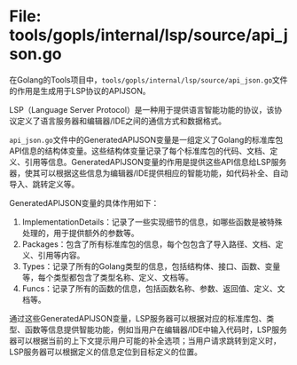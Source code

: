 # File: tools/gopls/internal/lsp/source/api_json.go

在Golang的Tools项目中，`tools/gopls/internal/lsp/source/api_json.go`文件的作用是生成用于LSP协议的APIJSON。

LSP（Language Server Protocol）是一种用于提供语言智能功能的协议，该协议定义了语言服务器和编辑器/IDE之间的通信方式和数据格式。

`api_json.go`文件中的GeneratedAPIJSON变量是一组定义了Golang的标准库包API信息的结构体变量。这些结构体变量记录了每个标准库包的代码、文档、定义、引用等信息。GeneratedAPIJSON变量的作用是提供这些API信息给LSP服务器，使其可以根据这些信息为编辑器/IDE提供相应的智能功能，如代码补全、自动导入、跳转定义等。

GeneratedAPIJSON变量的具体作用如下：
1. ImplementationDetails：记录了一些实现细节的信息，如哪些函数是被特殊处理的，用于提供额外的参数等。
2. Packages：包含了所有标准库包的信息，每个包包含了导入路径、文档、定义、引用等内容。
3. Types：记录了所有的Golang类型的信息，包括结构体、接口、函数、变量等，每个类型都包含了类型名称、定义、文档等。
4. Funcs：记录了所有的函数的信息，包括函数名称、参数、返回值、定义、文档等。

通过这些GeneratedAPIJSON变量，LSP服务器可以根据对应的标准库包、类型、函数等信息提供智能功能，例如当用户在编辑器/IDE中输入代码时，LSP服务器可以根据当前的上下文提示用户可能的补全选项；当用户请求跳转到定义时，LSP服务器可以根据定义的信息定位到目标定义的位置。

